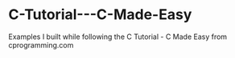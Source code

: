 # C-Tutorial---C-Made-Easy
Examples I built while following the C Tutorial - C Made Easy from cprogramming.com
